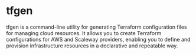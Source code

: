 # tfgen
tfgen is a command-line utility for generating Terraform configuration files for managing cloud resources. It allows you to create Terraform configurations for AWS and Scaleway providers, enabling you to define and provision infrastructure resources in a declarative and repeatable way.
